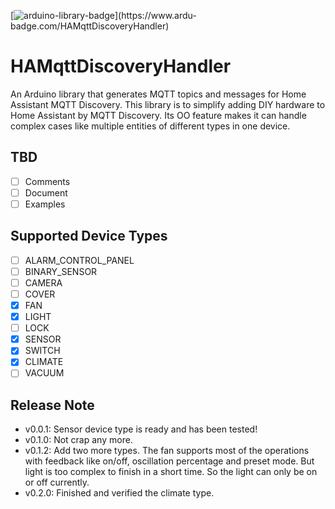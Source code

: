 [![arduino-library-badge](https://www.ardu-badge.com/badge/HAMqttDiscoveryHandler.svg?)](https://www.ardu-badge.com/HAMqttDiscoveryHandler)

# HAMqttDiscoveryHandler

An Arduino library that generates MQTT topics and messages for Home Assistant MQTT Discovery. This library is to simplify adding DIY hardware to Home Assistant by MQTT Discovery. Its OO feature makes it can handle complex cases like multiple entities of different types in one device.

## TBD

- [ ] Comments
- [ ] Document
- [ ] Examples

## Supported Device Types

- [ ] ALARM_CONTROL_PANEL
- [ ] BINARY_SENSOR
- [ ] CAMERA
- [ ] COVER
- [x] FAN
- [x] LIGHT
- [ ] LOCK
- [x] SENSOR
- [x] SWITCH
- [x] CLIMATE
- [ ] VACUUM

## Release Note

* v0.0.1: Sensor device type is ready and has been tested!
* v0.1.0: Not crap any more.
* v0.1.2: Add two more types. The fan supports most of the operations with feedback like on/off, oscillation percentage and preset mode. But light is too complex to finish in a short time. So the light can only be on or off currently.
* v0.2.0: Finished and verified the climate type.

